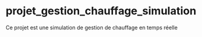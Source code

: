 # projet_gestion_chauffage_simulation
Ce projet est une simulation de gestion de chauffage en temps réelle
